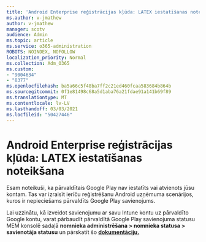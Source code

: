 ```yaml
---
title: 'Android Enterprise reģistrācijas kļūda: LATEX iestatīšanas noteikšana'
ms.author: v-jmathew
author: v-jmathew
manager: scotv
audience: Admin
ms.topic: article
ms.service: o365-administration
ROBOTS: NOINDEX, NOFOLLOW
localization_priority: Normal
ms.collection: Adm_O365
ms.custom:
- "9004634"
- "8377"
ms.openlocfilehash: ba5a66c5f48ba7ff2c21ed460fcaa583684b864b
ms.sourcegitcommit: 0f1e81498c68a5d1aba76a21fdae91a141b69f89
ms.translationtype: MT
ms.contentlocale: lv-LV
ms.lasthandoff: 03/03/2021
ms.locfileid: "50427446"
---
```

# <a name="android-enterprise-enrollment-error-mgp-set-up-detection"></a>Android Enterprise reģistrācijas kļūda: LATEX iestatīšanas noteikšana

Esam noteikuši, ka pārvaldītais Google Play nav iestatīts vai atvienots jūsu kontam. Tas var izraisīt ierīču reģistrēšanu Android uzņēmuma scenārijos, kuros ir nepieciešams pārvaldīts Google Play savienojums.

Lai uzzinātu, kā izveidot savienojumu ar savu Intune kontu uz pārvaldīto Google kontu, varat pārbaudīt pārvaldītā Google Play savienojuma statusu MEM konsolē sadaļā **nomnieka administrēšana > nomnieka statusa > savienotāja statusu** un pārskatīt šo **[dokumentāciju.](https://docs.microsoft.com/mem/intune/enrollment/connect-intune-android-enterprise)**
